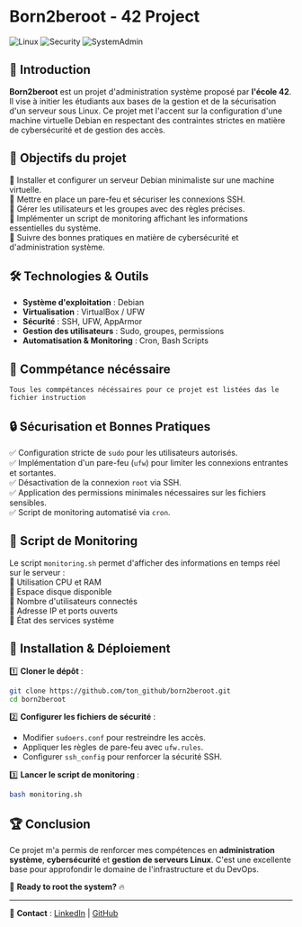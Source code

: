 # Born2beroot - 42 Project

![Linux](https://img.shields.io/badge/Linux-Debian-blue?style=for-the-badge&logo=linux)
![Security](https://img.shields.io/badge/Security-Essential-red?style=for-the-badge&logo=shield)
![SystemAdmin](https://img.shields.io/badge/System%20Admin-Expert-green?style=for-the-badge&logo=server)

## 🚀 Introduction

**Born2beroot** est un projet d'administration système proposé par **l'école 42**. Il vise à initier les étudiants aux bases de la gestion et de la sécurisation d'un serveur sous Linux. Ce projet met l'accent sur la configuration d'une machine virtuelle Debian en respectant des contraintes strictes en matière de cybersécurité et de gestion des accès.

## 📌 Objectifs du projet

🔹 Installer et configurer un serveur Debian minimaliste sur une machine virtuelle.  
🔹 Mettre en place un pare-feu et sécuriser les connexions SSH.  
🔹 Gérer les utilisateurs et les groupes avec des règles précises.  
🔹 Implémenter un script de monitoring affichant les informations essentielles du système.  
🔹 Suivre des bonnes pratiques en matière de cybersécurité et d'administration système.  

## 🛠️ Technologies & Outils

- **Système d'exploitation** : Debian  
- **Virtualisation** : VirtualBox / UFW  
- **Sécurité** : SSH, UFW, AppArmor  
- **Gestion des utilisateurs** : Sudo, groupes, permissions  
- **Automatisation & Monitoring** : Cron, Bash Scripts  

## 📂 Commpétance nécéssaire

```
Tous les commpétances nécéssaires pour ce projet est listées das le fichier instruction
```

## 🔒 Sécurisation et Bonnes Pratiques

✅ Configuration stricte de `sudo` pour les utilisateurs autorisés.  
✅ Implémentation d'un pare-feu (`ufw`) pour limiter les connexions entrantes et sortantes.  
✅ Désactivation de la connexion `root` via SSH.  
✅ Application des permissions minimales nécessaires sur les fichiers sensibles.  
✅ Script de monitoring automatisé via `cron`.

## 📜 Script de Monitoring

Le script `monitoring.sh` permet d'afficher des informations en temps réel sur le serveur :  
🔹 Utilisation CPU et RAM  
🔹 Espace disque disponible  
🔹 Nombre d'utilisateurs connectés  
🔹 Adresse IP et ports ouverts  
🔹 État des services système  

## 📌 Installation & Déploiement

1️⃣ **Cloner le dépôt** :
```bash
git clone https://github.com/ton_github/born2beroot.git
cd born2beroot
```

2️⃣ **Configurer les fichiers de sécurité** :
- Modifier `sudoers.conf` pour restreindre les accès.
- Appliquer les règles de pare-feu avec `ufw.rules`.
- Configurer `ssh_config` pour renforcer la sécurité SSH.

3️⃣ **Lancer le script de monitoring** :
```bash
bash monitoring.sh
```

## 🏆 Conclusion

Ce projet m'a permis de renforcer mes compétences en **administration système**, **cybersécurité** et **gestion de serveurs Linux**. C'est une excellente base pour approfondir le domaine de l'infrastructure et du DevOps.

🚀 **Ready to root the system?** 🔥

---

🔗 **Contact** : [LinkedIn](www.linkedin.com/in/emmanuela-narindranjanahary-7194272a7) | [GitHub](https://github.com/nariIng/)


